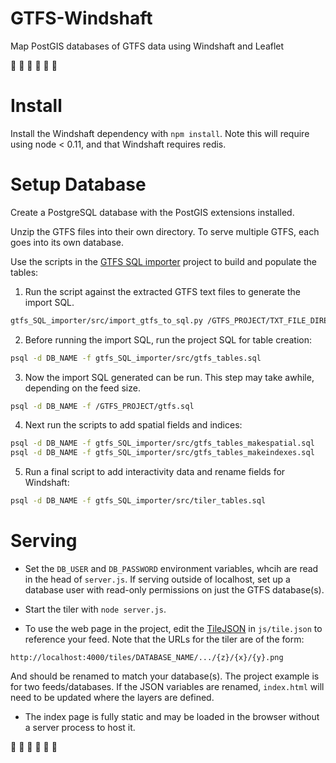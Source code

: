 GTFS-Windshaft
==============

Map PostGIS databases of GTFS data using Windshaft and Leaflet

:bus: :trolleybus: :mountain_cableway: :railway_car: :bus: :aerial_tramway:

Install
=======

Install the Windshaft dependency with `npm install`. Note this will require using node < 0.11, and that Windshaft requires redis.


Setup Database
==============

Create a PostgreSQL database with the PostGIS extensions installed.

Unzip the GTFS files into their own directory. To serve multiple GTFS, each goes into its own database.

Use the scripts in the [GTFS SQL importer](https://github.com/flibbertigibbet/gtfs_SQL_importer) project to build and populate the tables:

  1. Run the script against the extracted GTFS text files to generate the import SQL.
  ```bash
  gtfs_SQL_importer/src/import_gtfs_to_sql.py /GTFS_PROJECT/TXT_FILE_DIRECTORY/ nocopy > /GTFS_PROJECT/gtfs.sql
  ```

  2. Before running the import SQL, run the project SQL for table creation:
  ```bash
  psql -d DB_NAME -f gtfs_SQL_importer/src/gtfs_tables.sql
  ```

  3. Now the import SQL generated can be run. This step may take awhile, depending on the feed size.
  ```bash
  psql -d DB_NAME -f /GTFS_PROJECT/gtfs.sql
  ```

  4. Next run the scripts to add spatial fields and indices:
  ```bash
  psql -d DB_NAME -f gtfs_SQL_importer/src/gtfs_tables_makespatial.sql
  psql -d DB_NAME -f gtfs_SQL_importer/src/gtfs_tables_makeindexes.sql
  ```

  5. Run a final script to add interactivity data and rename fields for Windshaft:
  ```bash
  psql -d DB_NAME -f gtfs_SQL_importer/src/tiler_tables.sql
  ```

Serving
=======

- Set the `DB_USER` and `DB_PASSWORD` environment variables, whcih are read in the head of `server.js`.
  If serving outside of localhost, set up a database user with read-only permissions on just the GTFS database(s).

- Start the tiler with `node server.js`.

- To use the web page in the project, edit the [TileJSON](https://github.com/mapbox/tilejson-spec/tree/master/2.1.0) in `js/tile.json` to reference your feed. Note that the URLs for the tiler are of the form:
 ```
 http://localhost:4000/tiles/DATABASE_NAME/.../{z}/{x}/{y}.png
 ```
 And should be renamed to match your database(s). The project example is for two feeds/databases.
 If the JSON variables are renamed, `index.html` will need to be updated where the layers are defined.

- The index page is fully static and may be loaded in the browser without a server process to host it.

:bus: :trolleybus: :mountain_cableway: :railway_car: :bus: :aerial_tramway:

